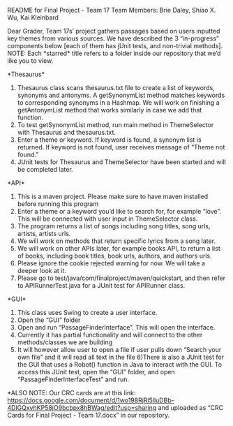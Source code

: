 README for Final Project - Team 17
Team Members: Brie Daley, Shiao X. Wu, Kai Kleinbard

Dear Grader,
Team 17s’ project gathers passages based on users inputted key themes from various sources. We have described the 3 “in-progress” components below [each of them has jUnit tests, and non-trivial methods]. NOTE: Each \*starred\* title refers to a folder inside our repository that we’d like you to view.

\*Thesaurus\*
1) Thesaurus class scans thesaurus.txt file to create a list of keywords, synonyms and antonyms.  A getSynonymList method matches 
keywords to corresponding synonyms in a Hashmap.  We will work on finishing a getAntonymList method that works similarly in case we add that 
function.
2) To test getSynonymList method, run main method in ThemeSelector with Thesaurus and thesaurus.txt.
3) Enter a theme or keyword.  If keyword is found, a synonym list is returned.  If keyword is not found, user receives message of 
“Theme not found.”
4) JUnit tests for Thesaurus and ThemeSelector have been started and will be completed later.

\*API\*
1) This is a maven project. Please make sure to have maven installed before running this program 
2) Enter a theme or a keyword you’d like to search for, for example “love”. This will be connected with user input in ThemeSelector 
class. 
3) The program returns a list of songs including song titles, song urls, artists, artists urls. 
4) We will work on methods that return specific lyrics from a song later. 
5) We will work on other APIs later, for example books API, to return a list of books, including book titles, book urls, authors, and 
authors urls. 
6) Please ignore the cookie rejected warning for now. We will take a deeper look at it. 
7) Please go to test/java/com/finalproject/maven/quickstart, and then refer to APIRunnerTest.java for a JUnit test for APIRunner class. 

\*GUI\*
1) This class uses Swing to create a user interface.
2) Open the “GUI” folder
3) Open and run “PassageFinderInterface”. This will open the interface.
4) Currently it has partial functionality and will connect to the other methods/classes we are building
5) It will however allow user to open a file if user pulls down “Search your own file” and it will read all text in the file
6)There is also a JUnit test for the GUI that uses a Robot() function in Java to interact with the GUI. To access this JUnit test, 
open the “GUI” folder, and open “PassageFinderInterfaceTest” and run.


\*ALSO NOTE:
Our CRC cards are at this link: 
https://docs.google.com/document/d/1wo198RjRl5lluDBb-4DlGQxvhKP58jO9bcbpx8hBWag/edit?usp=sharing 
and uploaded as “CRC Cards for Final Project - Team 17.docx” in our repository.
